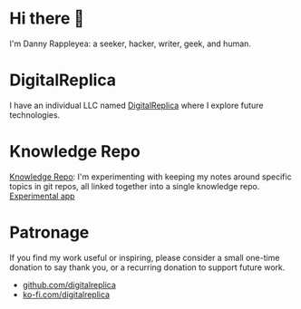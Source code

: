 # Hi there 👋

I'm Danny Rappleyea: a seeker, hacker, writer, geek, and human.

# DigitalReplica
I have an individual LLC named [DigitalReplica](https://github.com/digitalreplica) where I explore future technologies.

# Knowledge Repo
[Knowledge Repo](https://github.com/dannyrappleyea/knowledge): I'm experimenting with keeping my notes around specific topics in git repos, all linked together into a single knowledge repo. [Experimental app](https://dannyrappleyea.github.io/git-knowledge-app/)

# Patronage
If you find my work useful or inspiring, please consider a small one-time donation to say thank you, or a recurring donation to support future work.
* [github.com/digitalreplica](https://github.com/sponsors/digitalreplica)
* [ko-fi.com/digitalreplica](https://ko-fi.com/digitalreplica)
